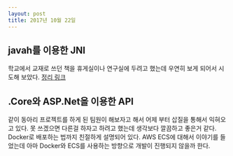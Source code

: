```yaml
---
layout: post
title: 2017년 10월 22일
---
```


## javah를 이용한 JNI
학교에서 교재로 쓰던 책을 휴게실이나 연구실에 두려고 했는데 우연히 보게 되어서 시도해 보았다.
[정리 링크](../GenerateJNI)

## .Core와 ASP.Net을 이용한 API
같이 동아리 프로젝트를 하게 된 팀원이 해보자고 해서 어제 부터 삽질을 통해서 익혀오고 있다. 못 쓰겠으면 다른걸 하자고 하려고 했는데 생각보다 깔끔하고 좋은거 같다. Docker로 배포하는 법까지 친절하게 설명되어 있다. AWS ECS에 대해서 이야기를 들었는데 아마 Docker와 ECS를 사용하는 방향으로 개발이 진행되지 않을까 한다.
